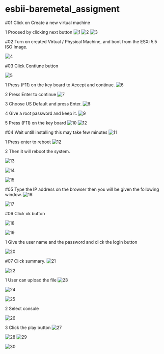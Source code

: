 # esbii-baremetal_assigment

#01 Click on Create a new virtual machine

1 Proceed by clicking next button
![1](https://cloud.githubusercontent.com/assets/15711984/17707764/849b4b76-63ff-11e6-927c-66420edebe7f.jpg)
![2](https://cloud.githubusercontent.com/assets/15711984/17707793/a9f7bc7e-63ff-11e6-8fe9-bb662cf81d5e.jpg)
![3](https://cloud.githubusercontent.com/assets/15711984/17707805/b4e464f2-63ff-11e6-8cdc-d357c0cfe275.jpg)

#02 Turn on created Virtual / Physical Machine, and boot from the ESXi 5.5 ISO Image.

![4](https://cloud.githubusercontent.com/assets/15711984/17707841/d71cdc34-63ff-11e6-950f-af19e132e065.jpg)

#03 Click Contiune button

![5](https://cloud.githubusercontent.com/assets/15711984/17707858/edea83c6-63ff-11e6-9a4e-4b7f3b253f4d.jpg)

1 Press (F11) on the key board to  Accept and continue.
![6](https://cloud.githubusercontent.com/assets/15711984/17708291/fedd2c54-6401-11e6-84cc-834606b14862.jpg)

2 Press Enter to continue 
![7](https://cloud.githubusercontent.com/assets/15711984/17708356/3e46c184-6402-11e6-9b05-dd45b2ee0dcc.jpg)

3 Choose US Default and press Enter.
![8](https://cloud.githubusercontent.com/assets/15711984/17708382/58828812-6402-11e6-9f5f-8484d37b60af.jpg)

4 Give a root password and keep it.
![9](https://cloud.githubusercontent.com/assets/15711984/17708405/71f15bac-6402-11e6-8c66-022a24933293.jpg)

5 Press (F11) on the key board 
![10](https://cloud.githubusercontent.com/assets/15711984/17708444/9f992116-6402-11e6-928f-4d601a8d2361.jpg)
![12](https://cloud.githubusercontent.com/assets/15711984/17708503/ea22e456-6402-11e6-83aa-3b3c0c6e076d.jpg)

#04 Wait untill installing this may take few minutes 
![11](https://cloud.githubusercontent.com/assets/15711984/17708482/ce6406fa-6402-11e6-8d72-f69fdee9f7b8.jpg)

1 Press enter to reboot
![12](https://cloud.githubusercontent.com/assets/15711984/17708503/ea22e456-6402-11e6-83aa-3b3c0c6e076d.jpg)

2 Then it will reboot the system.

![13](https://cloud.githubusercontent.com/assets/15711984/17708519/0e9c5fe2-6403-11e6-95cc-bf4b2a68c4d4.jpg)

![14](https://cloud.githubusercontent.com/assets/15711984/17708540/232cf17e-6403-11e6-9c7c-03c95ad52742.jpg)

![15](https://cloud.githubusercontent.com/assets/15711984/17708560/3785a800-6403-11e6-9e1e-8dbc7d0371ce.jpg)

#05 Type the IP address on the browser then you will be given the following window.
![16](https://cloud.githubusercontent.com/assets/15711984/17708602/57b66628-6403-11e6-823b-cc6ee924dbd4.jpg)

![17](https://cloud.githubusercontent.com/assets/15711984/17708636/7873619a-6403-11e6-9920-ca7334208a64.jpg)

#06 Click ok button

![18](https://cloud.githubusercontent.com/assets/15711984/17708698/b8d323ec-6403-11e6-8aaa-a7c3902b71cb.jpg)

![19](https://cloud.githubusercontent.com/assets/15711984/17708714/c9cd01e0-6403-11e6-855b-499bd13781fd.jpg)

1 Give the user name and the password and click the login button

![20](https://cloud.githubusercontent.com/assets/15711984/17708733/e5ca1cca-6403-11e6-8248-dcf2b4d46aa8.jpg)

#07 Click summary. 
![21](https://cloud.githubusercontent.com/assets/15711984/17708779/1c23e134-6404-11e6-940a-d4b71720d3d5.jpg)

![22](https://cloud.githubusercontent.com/assets/15711984/17708808/2cc101d4-6404-11e6-8be4-d2b7a78807cb.jpg)

1 User can upload the file
![23](https://cloud.githubusercontent.com/assets/15711984/17708827/426cf3a8-6404-11e6-8bea-8ce86205b797.jpg)

![24](https://cloud.githubusercontent.com/assets/15711984/17708842/537a79a4-6404-11e6-853f-ca14dc2e7ba1.jpg)

![25](https://cloud.githubusercontent.com/assets/15711984/17708853/6624bca4-6404-11e6-94fc-3f9b8c8c33ad.jpg)

2 Select console 

![26](https://cloud.githubusercontent.com/assets/15711984/17708874/7dbaae14-6404-11e6-8803-9f2e3d5990af.jpg)

3 Click the play button
![27](https://cloud.githubusercontent.com/assets/15711984/17708894/92a71696-6404-11e6-9e76-e383e6c5c84b.jpg)

![28](https://cloud.githubusercontent.com/assets/15711984/17708907/a5f31ff6-6404-11e6-9930-d6f6397756ea.jpg)
![29](https://cloud.githubusercontent.com/assets/15711984/17708915/ad371b46-6404-11e6-8ea2-dad08b59c525.jpg)

![30](https://cloud.githubusercontent.com/assets/15711984/17708924/b4272f40-6404-11e6-9f70-b2f8bc7af0fe.jpg)




